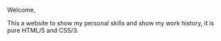 Welcome,

This a website to show my personal skills and show my work history, it is pure HTML/5 and CSS/3.
